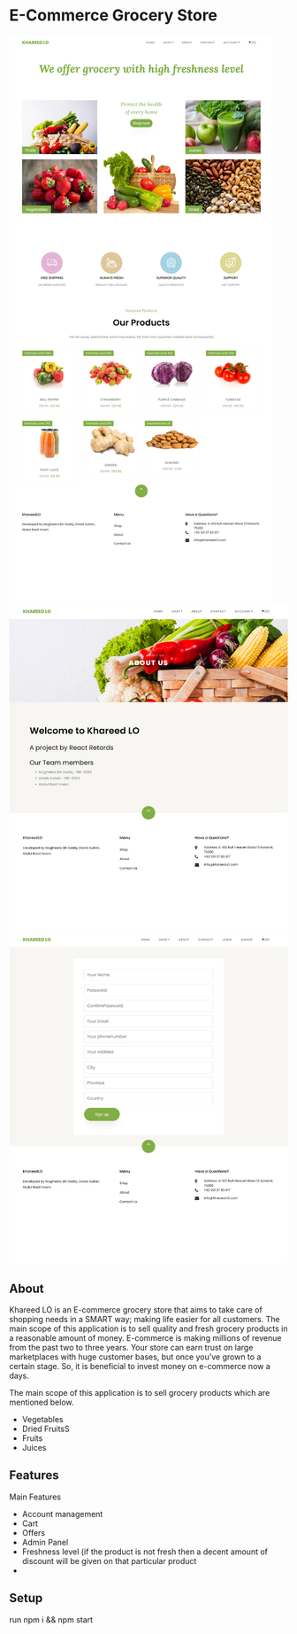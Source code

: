 # E-Commerce Grocery Store

<img src = "./public/homePage.png">
<img src = "./public/about.png">
<img src = "./public/signup.png">

## About

Khareed LO is an E-commerce grocery store that aims to take care of shopping needs in a SMART way; making life easier for all customers. The main scope of this application is to sell quality and fresh grocery products in a reasonable amount of money. E-commerce is making millions of revenue from the past two to three years. Your store can earn trust on large marketplaces with huge customer bases, but once you’ve grown to a certain stage. So, it is beneficial to invest money on e-commerce now a days.

The main scope of this application is to sell grocery products which are mentioned below.

<ul>
   <li>Vegetables</li>
   <li>Dried FruitsS</li>
   <li>Fruits</li>
   <li>Juices</li>
</ul>

## Features

Main Features

<ul>
   <li>Account management</li>
   <li>Cart</li>
   <li>Offers</li>
   <li>Admin Panel</li>
   <li>Freshness level (if the product is not fresh then a decent amount of discount will be given on that particular product<li/>
</ul>

## Setup

run npm i && npm start
